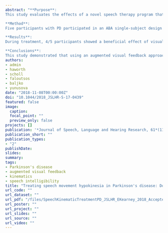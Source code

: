 ```yaml
---
abstract: "**Purpose**:
This study evaluates the effects of a novel speech therapy program that uses a verbal cue and gamified augmented visual feedback regarding tongue movements to address articulatory hypokinesia during speech in individuals with Parkinson's disease (PD).\n

**Method**:
Five participants with PD participated in an ABA single-subject design study. The treatment aimed to increase tongue movement size using a combination of a verbal cue and augmented visual feedback and was conducted in 10 45-min sessions over 5 weeks. The presence of visual feedback was manipulated during treatment. Articulatory working space of the tongue was the primary outcome measure and was examined during treatment and in cued and uncued sentences pre- and posttreatment. Changes in speech intelligibility in response to a verbal cue pre- and posttreatment were also examined.\n

**Results**:
During treatment, 4/5 participants showed a beneficial effect of visual feedback on tongue articulatory working space. At the end of the treatment, they used larger tongue movements when cued, relative to their pretreatment performance. None of the participants, however, generalized the effect to the uncued sentences. Speech intelligibility of cued sentences was judged as superior posttreatment only in a single participant.\n

**Conclusions**:
This study demonstrated that using an augmented visual feedback approach is beneficial, beyond a verbal cue alone, in addressing articulatory hypokinesia in individuals with PD. An optimal degree of articulatory expansion might, however, be required to elicit a speech intelligibility benefit."
authors:
- admin
- haworth
- scholl
- faloutsos
- baljko
- yunusova
date: "2018-11-08T00:00:00Z"
doi: "10.1044/2018_JSLHR-S-17-0439"
featured: false
image:
  caption: 
  focal_point: ""
  preview_only: false
projects: []
publication: '*Journal of Speech, Language and Hearing Research, 61*(11)'
publication_short: ""
publication_types:
- "2"
publishDate:
slides: 
summary:
tags:
- Parkinson's disease
- augmented visual feedback
- kinematics
- speech intelligibility
title: "Treating speech movement hypokinesia in Parkinson's disease: Does movement size matter?"
url_code: ""
url_dataset: ""
url_pdf: "/files/SpeechKinematicTreatmentPD_JSLHR_EKearney_2018_AcceptedManuscript.pdf"
url_poster: ""
url_project: ""
url_slides: ""
url_source: ""
url_video: ""
---
```

